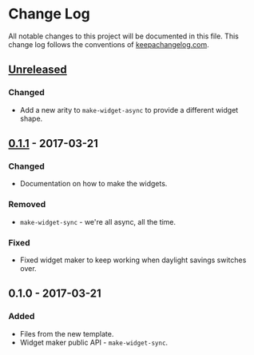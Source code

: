 # Change Log
All notable changes to this project will be documented in this file. This change log follows the conventions of [keepachangelog.com](http://keepachangelog.com/).

## [Unreleased]
### Changed
- Add a new arity to `make-widget-async` to provide a different widget shape.

## [0.1.1] - 2017-03-21
### Changed
- Documentation on how to make the widgets.

### Removed
- `make-widget-sync` - we're all async, all the time.

### Fixed
- Fixed widget maker to keep working when daylight savings switches over.

## 0.1.0 - 2017-03-21
### Added
- Files from the new template.
- Widget maker public API - `make-widget-sync`.

[Unreleased]: https://github.com/your-name/gyfu/compare/0.1.1...HEAD
[0.1.1]: https://github.com/your-name/gyfu/compare/0.1.0...0.1.1
